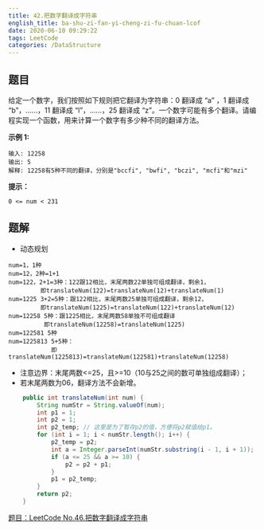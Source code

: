 ```yaml
---
title: 42.把数字翻译成字符串
english_title: ba-shu-zi-fan-yi-cheng-zi-fu-chuan-lcof
date: 2020-06-10 09:29:22
tags: LeetCode
categories: /DataStructure
---
```


## 题目

给定一个数字，我们按照如下规则把它翻译为字符串：0 翻译成 “a” ，1 翻译成 “b”，……，11 翻译成 “l”，……，25 翻译成 “z”。一个数字可能有多个翻译。请编程实现一个函数，用来计算一个数字有多少种不同的翻译方法。

 **示例 1:**

```
输入: 12258
输出: 5
解释: 12258有5种不同的翻译，分别是"bccfi", "bwfi", "bczi", "mcfi"和"mzi"
```

**提示：**

`0 <= num < 231`

## 题解

* 动态规划

```
num=1，1种
num=12，2种=1+1
num=122，2+1=3种：122跟12相比，末尾两数22单独可组成翻译，剩余1，
         即translateNum(122)=translateNum(12)+translateNum(1)
num=1225 3+2=5种：跟122相比，末尾两数25单独可组成翻译，剩余12，
         即translateNum(1225)=translateNum(122)+translateNum(12)
num=12258 5种：跟1225相比，末尾两数58单独不可组成翻译
          即translateNum(12258)=translateNum(1225)
num=122581 5种
num=1225813 5+5种：
            即translateNum(1225813)=translateNum(122581)+translateNum(12258)
```

* 注意边界：末尾两数<=25，且>=10（10与25之间的数可单独组成翻译）；
* 若末尾两数为06，翻译方法不会新增。

```java
    public int translateNum(int num) {
        String numStr = String.valueOf(num);
        int p1 = 1;
        int p2 = 1;
        int p2_temp; // 这里是为了暂存p2的值，方便将p2赋值给p1。
        for (int i = 1; i < numStr.length(); i++) {
            p2_temp = p2;
            int a = Integer.parseInt(numStr.substring(i - 1, i + 1));
            if (a <= 25 && a >= 10) {
                p2 = p2 + p1;
            }
            p1 = p2_temp;
        }
        return p2;
    }
```

[题目：LeetCode No.46.把数字翻译成字符串](https://leetcode-cn.com/problems/ba-shu-zi-fan-yi-cheng-zi-fu-chuan-lcof)
